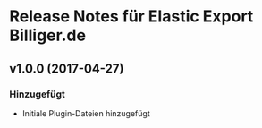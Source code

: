 # Release Notes für Elastic Export Billiger.de

## v1.0.0 (2017-04-27)

### Hinzugefügt
- Initiale Plugin-Dateien hinzugefügt